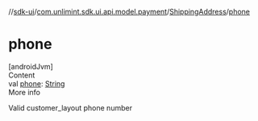 //[sdk-ui](../../../index.md)/[com.unlimint.sdk.ui.api.model.payment](../index.md)/[ShippingAddress](index.md)/[phone](phone.md)



# phone  
[androidJvm]  
Content  
val [phone](phone.md): [String](https://kotlinlang.org/api/latest/jvm/stdlib/kotlin/-string/index.html)  
More info  


Valid customer_layout phone number

  



